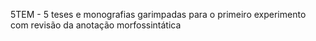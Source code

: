 5TEM - 5 teses e monografias garimpadas para o primeiro experimento com revisão da anotação morfossintática